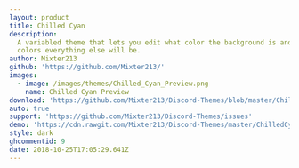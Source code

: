 ```yaml
---
layout: product
title: Chilled Cyan
description:
  A variabled theme that lets you edit what color the background is and what
  colors everything else will be.
author: Mixter213
github: 'https://github.com/Mixter213/'
images:
  - image: /images/themes/Chilled_Cyan_Preview.png
    name: Chilled Cyan Preview
download: 'https://github.com/Mixter213/Discord-Themes/blob/master/ChilledCyan.theme.css'
auto: true
support: 'https://github.com/Mixter213/Discord-Themes/issues'
demo: 'https://cdn.rawgit.com/Mixter213/Discord-Themes/master/ChilledCyan.theme.css'
style: dark
ghcommentid: 9
date: 2018-10-25T17:05:29.641Z
---
```


